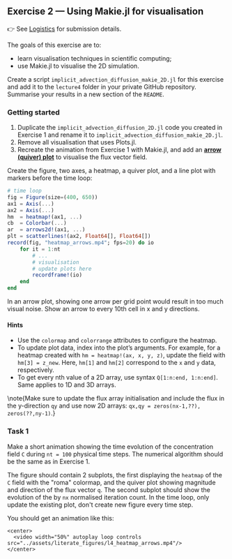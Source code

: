 <!--This file was generated, do not modify it.-->
## Exercise 2 — **Using Makie.jl for visualisation**

👉 See [Logistics](/logistics/#submission) for submission details.

The goals of this exercise are to:

- learn visualisation techniques in scientific computing;
- use Makie.jl to visualise the 2D simulation.

Create a script `implicit_advection_diffusion_makie_2D.jl` for this exercise and add it to the `lecture4` folder in your private GitHub repository. Summarise your results in a new section of the `README`.

### Getting started

1. Duplicate the `implicit_advection_diffusion_2D.jl` code you created in Exercise 1 and rename it to `implicit_advection_diffusion_makie_2D.jl`.
2. Remove all visualisation that uses Plots.jl.
3. Recreate the animation from Exercise 1 with Makie.jl, and add an [**arrow (quiver) plot**](https://docs.makie.org/stable/reference/plots/arrows#arrows) to visualise the flux vector field.

Create the figure, two axes, a heatmap, a quiver plot, and a line plot with markers before the time loop:

```julia
# time loop
fig = Figure(size=(400, 650))
ax1 = Axis(...)
ax2 = Axis(...)
hm  = heatmap!(ax1, ...)
cb  = Colorbar(...)
ar  = arrows2d!(ax1, ...)
plt = scatterlines!(ax2, Float64[], Float64[])
record(fig, "heatmap_arrows.mp4"; fps=20) do io
    for it = 1:nt
        # ...
        # visualisation
        # update plots here
        recordframe!(io)
    end
end

```

In an arrow plot, showing one arrow per grid point would result in too much visual noise.
Show an arrow to every 10th cell in x and y directions.

#### Hints

- Use the `colormap` and `colorrange` attributes to configure the heatmap.
- To update plot data, index into the plot’s arguments.
  For example, for a heatmap created with `hm = heatmap!(ax, x, y, z)`, update the field with
  `hm[3] = z_new`. Here, `hm[1]` and `hm[2]` correspond to the `x` and `y` data, respectively.
- To get every nth value of a 2D array, use syntax `Q[1:n:end, 1:n:end]`. Same applies to 1D and 3D arrays.

\note{Make sure to update the flux array initialisation and include the flux in the y-direction `qy` and use now 2D arrays: `qx,qy = zeros(nx-1,??), zeros(??,ny-1)`.}

### Task 1

Make a short animation showing the time evolution of the concentration field `C` during `nt = 100` physical time steps. The numerical algorithm should be the same as in Exercise 1.

The figure should contain 2 subplots, the first displaying the `heatmap` of the `C` field with the "roma" colormap, and the quiver plot showing magnitude and direction of the flux vector `q`. The second subplot should show the evolution of the by `nx` normalised iteration count.
In the time loop, only update the existing plot, don't create new figure every time step.

You should get an animation like this:

~~~
<center>
  <video width="50%" autoplay loop controls src="../assets/literate_figures/l4_heatmap_arrows.mp4"/>
</center>
~~~

